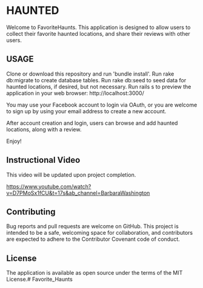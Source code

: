 # HAUNTED

Welcome to FavoriteHaunts. This application is designed to allow users to collect their favorite haunted locations, and share their reviews with other users. 

## USAGE

Clone or download this repository and run 'bundle install'. 
Run rake db:migrate to create database tables.
Run rake db:seed to seed data for haunted locations, if desired, but not necessary.
Run rails s to preview the application in your web browser: http://localhost:3000/

You may use your Facebook account to login via OAuth, or you are welcome to sign up by using your email address to create a new account.

After account creation and login, users can browse and add haunted locations, along with a review.

Enjoy!

## Instructional Video

This video will be updated upon project completion. 

https://www.youtube.com/watch?v=D7PMoSx1fCU&t=17s&ab_channel=BarbaraWashington

## Contributing

Bug reports and pull requests are welcome on GitHub. This project is intended to be a safe, welcoming space for collaboration, and contributors are expected to adhere to the Contributor Covenant code of conduct.

## License

The application is available as open source under the terms of the MIT License.# Favorite_Haunts
